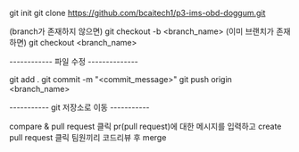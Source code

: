 git init
git clone https://github.com/bcaitech1/p3-ims-obd-doggum.git

(branch가 존재하지 않으면)
git checkout -b <branch_name> 
(이미 브랜치가 존재하면)
git checkout <branch_name>

------------ 파일 수정 --------------

git add .
git commit -m "<commit_message>"
git push origin <branch_name>

----------- git 저장소로 이동 -----------

compare & pull request 클릭
pr(pull request)에 대한 메시지를 입력하고 create pull request 클릭
팀원끼리 코드리뷰 후 merge 